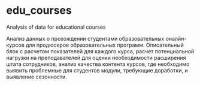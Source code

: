 # edu_courses
Analysis of data for educational courses 

Анализ данных о прохождении студентами образовательных оналйн-курсов для продюсеров образовательных программ. 
Описательный блок с расчетом показателей для каждого курса, расчет потенциальной нагрузки на преподавателей для оценки необходимости расширения штата сотрудников, анализ качества контента курсов, где необходимо выявить проблемные для студентов модули, требующие доработки,  и выявление сезонности.
